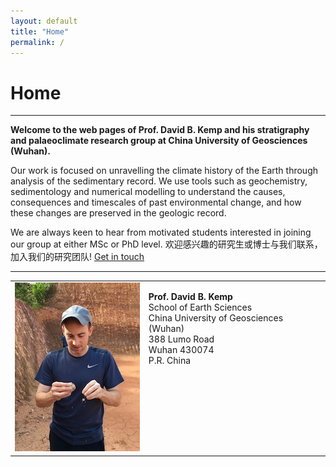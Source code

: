 ```yaml
---
layout: default
title: "Home"
permalink: /
---
```


# Home
* * *
<b>Welcome to the web pages of Prof. David B. Kemp and his stratigraphy and palaeoclimate research group at China University of Geosciences (Wuhan).</b>

Our work is focused on unravelling the climate history of the Earth through analysis of the sedimentary record. We use tools such as geochemistry, sedimentology and numerical modelling to understand the causes, consequences and timescales of past environmental change, and how these changes are preserved in the geologic record.

We are always keen to hear from motivated students interested in joining our group at either MSc or PhD level. 欢迎感兴趣的研究生或博士与我们联系，加入我们的研究团队!
[Get in touch](mailto:davidkemp@cug.edu.cn)
* * *
<table>
    <tr>
        <td>
            <img src="/images/photo.jpeg" alt="David B. Kemp" style="width:200px;height:270px;">
        </td>
        <td valign="top">
            <p><b>Prof. David B. Kemp</b><br>School of Earth Sciences<br>China University of Geosciences (Wuhan)<br>388 Lumo Road<br>Wuhan 430074<br>P.R. China</p>
        </td>
    </tr>

